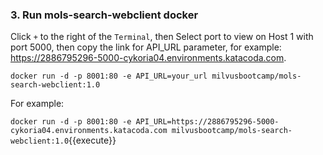 ### 3. Run mols-search-webclient docker

Click `+` to the right of the `Terminal`, then Select port to view on Host 1 with port 5000, then copy the link for API_URL parameter, for example: https://2886795296-5000-cykoria04.environments.katacoda.com.

`docker run -d -p 8001:80 -e API_URL=your_url milvusbootcamp/mols-search-webclient:1.0`


For example:

`docker run -d -p 8001:80 -e API_URL=https://2886795296-5000-cykoria04.environments.katacoda.com milvusbootcamp/mols-search-webclient:1.0`{{execute}}

